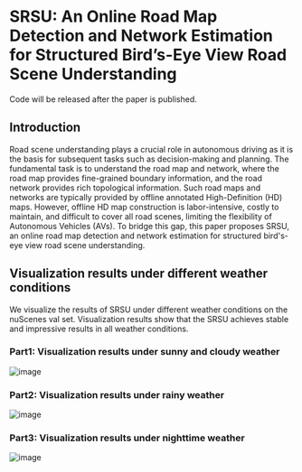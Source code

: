 # SRSU: An Online Road Map Detection and Network Estimation for Structured Bird’s-Eye View Road Scene Understanding

Code will be released after the paper is published.

## Introduction
Road scene understanding plays a crucial role in autonomous driving as it is the basis for subsequent tasks such as decision-making and planning. The fundamental task is to understand the road map and network, where the road map provides fine-grained boundary information, and the road network provides rich topological information. Such road maps and networks are typically provided by offline annotated High-Definition (HD) maps. However, offline HD map construction is labor-intensive, costly to maintain, and difficult to cover all road scenes, limiting the flexibility of Autonomous Vehicles (AVs). To bridge this gap, this paper proposes SRSU, an online road map detection and network estimation for structured bird's-eye view road scene understanding.

## Visualization results under different weather conditions
We visualize the results of SRSU under different weather conditions on the nuScenes val set. Visualization results show that the SRSU achieves
stable and impressive results in all weather conditions.

### Part1: Visualization results under sunny and cloudy weather
![image](https://github.com/jiapeng789/SRSU/blob/main/assets/sunny_and_cloudy.jpg)

### Part2: Visualization results under rainy weather
![image](https://github.com/jiapeng789/SRSU/blob/main/assets/rainy.jpg)

### Part3: Visualization results under nighttime weather
![image](https://github.com/jiapeng789/SRSU/blob/main/assets/nighttime%20.jpg)
